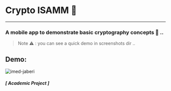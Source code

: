 # Crypto ISAMM 🥙
---

### A mobile app to demonstrate basic cryptography concepts 📍 ..


>
> Note ⚠️ : you can see a quick demo in screenshots dir .. 
>


## Demo: 

![imed-jaberi](/screenshots/0.demo.gif) 



##### [ Academic Project ]
